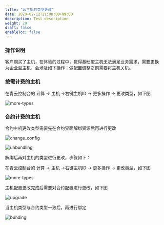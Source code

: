 ```yaml
---
title: "云主机的类型更改"
date: 2020-02-12T21:08:00+09:00
description: Test description
weight: 20
draft: false
enableToc: false
---
```


### 操作说明

客户购买了主机，在体验的过程中，觉得基础型主机无法满足业务需求，需要更换为企业型主机，会涉及如下操作；做配置调整之前需要将主机关机。

### 按需计费的主机

在青云控制台的 计算 -> 主机 ->右键主机ID -> 更多操作 -> 更改类型，如下图

![more-types](../../_images/more-types.jpg)

### 合约计费的主机

合约主机更改类型需要先在合约界面解绑资源后再进行更改

![change_config](../../_images/change_config.png)

![unbundling](../../_images/unbundling.png)

解绑后再对主机的类型进行更改，步骤如下：

在青云控制台的 计算 -> 主机 ->右键主机ID -> 更多操作 -> 更改类型，如下图

![more-types](../../_images/more-types.jpg)

主机配置更改完成后需要对合约配置进行更改，如下图

![upgrade](../../_images/upgrade.png)

当主机类型与合约类型一致后，再进行绑定

![bunding](../../_images/bunding.png)